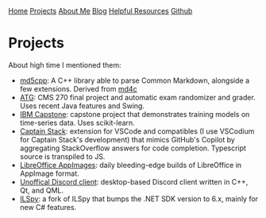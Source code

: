 <base href="https://clin1234.github.io/">
<nav>
      <a href="index.html">Home</a>
      <a href="projects/index.html">Projects</a>
      <a href="aboutme.html">About Me</a>
      <a href="blog/index.html">Blog</a>
      <a href="resources.html">Helpful Resources</a>
      <a href="https://github.com/clin1234/">Github</a>
</nav>

# Projects

About high time I mentioned them:

* [md5cpp](https://github.com/clin1234/md5cpp): A C++ library able to parse Common Markdown, alongside a few extensions. Derived from [md4c](https://github.com/mity/md4c)
* [ATG](https://github.com/clin1234/ATG): CMS 270 final project and automatic exam randomizer and grader. Uses recent Java features and Swing.
* [IBM Capstone](https://github.com/clin1234/IBM_AI_Workflow_Capstone): capstone project that demonstrates training models on time-series data. Uses scikit-learn.
* [Captain Stack](https://github.com/clin1234/copilot-clone): extension for VSCode and compatibles (I use VSCodium for Captain Stack's development) that mimics GitHub's Copilot by aggregating StackOverflow answers for code completion. Typescript source is transpiled to JS.
* [LibreOffice AppImages](https://github.com/clin1234/libreoffice-appimage): daily bleeding-edge builds of LibreOffice in AppImage format.
* [Unoffical Discord client](https://github.com/clin1234/unofficial-discord-client): desktop-based Discord client written in C++, Qt, and QML.
* [ILSpy](https://github.com/clin1234/ILSpy): a fork of ILSpy that bumps the .NET SDK version to 6.x, mainly for new C# features.
